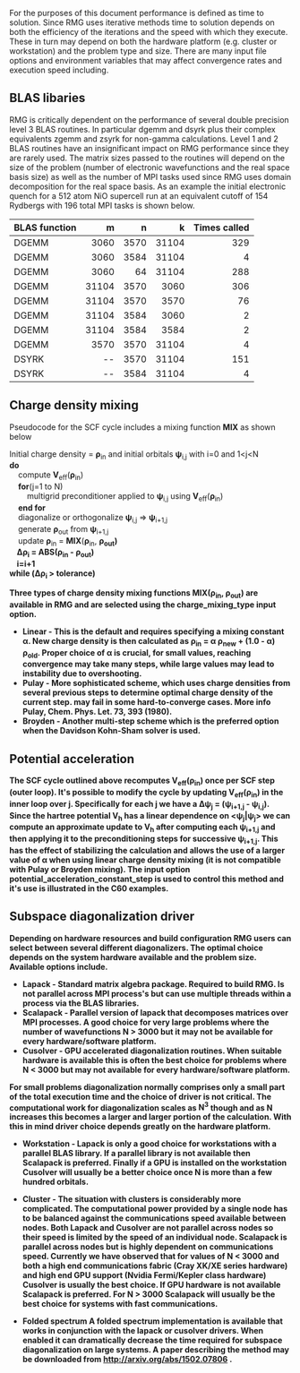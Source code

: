 For the purposes of this document performance is defined as time to solution. Since RMG uses iterative methods time to solution depends on both the efficiency of the iterations and the speed with which they execute. These in turn may depend on both the hardware platform (e.g. cluster or workstation) and the problem type and size. There are many input file options and environment variables that may affect convergence rates and execution speed including.

## BLAS libaries
RMG is critically dependent on the performance of several double precision level 3 BLAS routines. In particular dgemm and dsyrk plus their complex equivalents zgemm and zsyrk for non-gamma calculations. Level 1 and 2 BLAS routines have an insignificant impact on RMG performance since they are rarely used. The matrix sizes passed to the routines will depend on the size of the problem (number of electronic wavefunctions and the real space basis size) as well as the number of MPI tasks used since RMG uses domain decomposition for the real space basis. As an example the initial electronic quench for a 512 atom NiO supercell run at an equivalent cutoff of 154 Rydbergs with 196 total MPI tasks is shown below.

| BLAS function | m    | n    | k     | Times called |
| ------------- | ----:| ----:| -----:| ------------:|
| DGEMM         | 3060  | 3570 | 31104| 329          |
| DGEMM         | 3060  | 3584 | 31104|   4          |
| DGEMM         | 3060  |   64 | 31104| 288          |
| DGEMM         | 31104 | 3570 | 3060 | 306          |
| DGEMM         | 31104 | 3570 | 3570 |  76          |
| DGEMM         | 31104 | 3584 | 3060 |   2          |
| DGEMM         | 31104 | 3584 | 3584 |   2          |
| DGEMM         | 3570  | 3570 | 31104|   4          |
| DSYRK         | --    | 3570 | 31104| 151          |
| DSYRK         | --    | 3584 | 31104|   4          |


## Charge density mixing
Pseudocode for the SCF cycle includes a mixing function <b>MIX</b> as shown below<br>

Initial charge density = <b>&rho;</b><sub>in</sub> and initial orbitals <b>&psi;</b><sub>i,j</sub> with i=0 and 1&lt;j&lt;N<br>
<b>do</b><br>
&nbsp;&nbsp;&nbsp;&nbsp;compute <b>V</b><sub>eff</sub>(<b>&rho;</b><sub>in</sub>)<br>
&nbsp;&nbsp;&nbsp;&nbsp;<b>for</b>(j=1 to N)<br>
&nbsp;&nbsp;&nbsp;&nbsp;&nbsp;&nbsp;&nbsp;&nbsp;multigrid preconditioner applied to <b>&psi;</b><sub>i,j</sub> using <b>V</b><sub>eff</sub>(<b>&rho;</b><sub>in</sub>)<br>
&nbsp;&nbsp;&nbsp;&nbsp;<b>end for</b><br>
&nbsp;&nbsp;&nbsp;&nbsp;diagonalize or orthogonalize <b>&psi;</b><sub>i,j</sub> => <b>&psi;</b><sub>i+1,j</sub><br>
&nbsp;&nbsp;&nbsp;&nbsp;generate <b>&rho;</b><sub>out</sub> from <b>&psi;</b><sub>i+1,j</sub><br>
&nbsp;&nbsp;&nbsp;&nbsp;update <b>&rho;</b><sub>in</sub> = <b>MIX</b>(<b>&rho;</b><sub>in</sub>, <b>&rho;</b><b><sub>out</sub>)<br>
&nbsp;&nbsp;&nbsp;&nbsp;<b>&Delta;&rho;</b><sub>i</sub> = <b>ABS</b>(<b>&rho;</b><sub>in</sub> - <b>&rho;</b><sub>out</sub>)<br>
&nbsp;&nbsp;&nbsp;&nbsp;i=i+1<br>
<b>while</b> (<b>&Delta;&rho;</b><sub>i</sub> &gt; tolerance)<br>

Three types of charge density mixing functions <b>MIX</b>(<b>&rho;</b><sub>in</sub>, <b>&rho;</b><sub>out</sub>) are available in RMG and are selected using the **charge_mixing_type** input option.

* **Linear** - This is the default and requires specifying a mixing constant <b>&alpha;</b>. New charge density is then calculated as <b>&rho;</b><sub>in</sub> = <b>&alpha;</b> <b>&rho;</b><sub>new</sub> + (1.0 - <b>&alpha;</b>) <b>&rho;</b><sub>old</sub>. Proper choice of <b>&alpha;</b> is crucial, for small values, reaching convergence may take many steps, while large values may lead to instability due to overshooting.
* **Pulay** - More sophisticated scheme, which uses charge densities from several previous steps to determine optimal charge density of the current step. may fail in some hard-to-converge cases. More info Pulay, Chem. Phys. Let. 73, 393 (1980).
* **Broyden** - Another multi-step scheme which is the preferred option when the Davidson Kohn-Sham solver is used.

## Potential acceleration
The SCF cycle outlined above recomputes <b>V</b><sub>eff</sub>(<b>&rho;</b><sub>in</sub>) once per SCF step (outer loop). It's possible to modify the cycle by updating <b>V</b><sub>eff</sub>(<b>&rho;</b><sub>in</sub>) in the inner loop over j. Specifically for each j we have a <b>&Delta;&psi;</b><sub>j</sub> = (<b>&psi;</b><sub>i+1,j</sub> - <b>&psi;</b><sub>i,j</sub>). Since the hartree potential <b>V</b><sub>h</sub> has a linear dependence on <<b>&psi;</b><sub>j</sub>|<b>&psi;</b><sub>j</sub>> we can compute an approximate update to <b>V</b><sub>h</sub> after computing each <b>&psi;</b><sub>i+1,j</sub> and then applying it to the preconditioning steps for successive <b>&psi;</b><sub>i+1,j</sub>. This has the effect of stabilizing the calculation and allows the use of a larger value of <b>&alpha;</b> when using linear charge density mixing (it is not compatible with Pulay or Broyden mixing). The input option **potential_acceleration_constant_step** is used to control this method and it's use is illustrated in the C60 examples.

## Subspace diagonalization driver
Depending on hardware resources and build configuration RMG users can select between several different diagonalizers. The optimal choice depends on the system hardware available and the problem size. Available options include.

* **Lapack** - Standard matrix algebra package. Required to build RMG. Is not parallel across MPI process's but can use multiple threads within a process via the BLAS libraries.
* **Scalapack** - Parallel version of lapack that decomposes matrices over MPI processes. A good choice for very large problems where the number of wavefunctions **N > 3000** but it may not be available for every hardware/software platform.
* **Cusolver** - GPU accelerated diagonalization routines. When suitable hardware is available this is often the best choice for problems where **N < 3000** but may not available for every hardware/software platform.


For small problems diagonalization normally comprises only a small part of the total execution time and the choice of driver is not critical. The computational work for diagonalization scales as **N<sup>3</sup>** though and as N increases this becomes a larger and larger portion of the calculation. With this in mind driver choice depends greatly on the hardware platform.

* **Workstation** - Lapack is only a good choice for workstations with a parallel BLAS library. If a parallel library is not available then Scalapack is preferred. Finally if a GPU is installed on the workstation Cusolver will usually be a better choice once **N** is more than a few hundred orbitals. 
* **Cluster** - The situation with clusters is considerably more complicated. The computational power provided by a single node has to be balanced against the communications speed available between nodes. Both Lapack and Cusolver are not parallel across nodes so their speed is limited by the speed of an individual node. Scalapack is parallel across nodes but is highly dependent on communications speed. Currently we have observed that for values of N < 3000 and both a high end communications fabric (Cray XK/XE series hardware) and high end GPU support (Nvidia Fermi/Kepler class hardware) Cusolver is usually the best choice. If GPU hardware is not available Scalapack is preferred. For **N > 3000** Scalapack will usually be the best choice for systems with fast communications.

* **Folded spectrum** A folded spectrum implementation is available that works in conjunction with the lapack or cusolver drivers. When enabled it can dramatically decrease the time required for subspace diagonalization on large systems. A paper describing the method may be downloaded from http://arxiv.org/abs/1502.07806 .